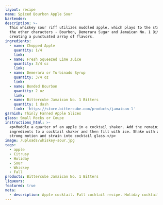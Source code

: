 ```yaml
---
layout: recipe
name: Spiced Bourbon Apple Sour
bartender:
description: >-
  This whiskey sour riff utilizes muddled apple, which plays to the strengths of
  the other characters - Bourbon, Demerara Sugar and Jamaican No. 1 Bitters -
  creating a punctuated array of flavors.
ingredients:
  - name: Chopped Apple
    quantity: 1/4
    link:
  - name: Fresh Squeezed Lime Juice
    quantity: 3/4 oz
    link:
  - name: Demerara or Turbinado Syrup
    quantity: 3/4 oz
    link:
  - name: Bonded Bourbon
    quantity: 2 oz
    link:
  - name: Bittercube Jamaican No. 1 Bitters
    quantity: 1 dash
    link: 'https://store.bittercube.com/products/jamaican-1'
garnish: Thinly Fanned Apple Slices
glass: Small Rocks or Coupe
instructions_html: >-
  <p>Muddle a quarter of an apple in a cocktail shaker. Add the remaining
  ingredients to a cocktail shaker and then fill with ice. Shake with a fluid,
  strong motion and strain into cocktail glass.</p>
image: /uploads/whiskey-sour.jpg
tags:
  - apple
  - Citrusy
  - Holiday
  - Sour
  - Whiskey
  - Fall
products: Bittercube Jamaican No. 1 Bitters
liqueurs:
featured: true
meta:
  - description: Apple cocktail. Fall cocktail recipe. Holiday cocktail recipe.
---
```


